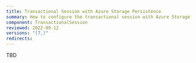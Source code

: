 ```yaml
---
title: Transactional Session with Azure Storage Persistence
summary: How to configure the transactional session with Azure Storage Persistence
component: TransactionalSession
reviewed: 2022-09-12
versions: "[7,)"
redirects:
---
```


TBD